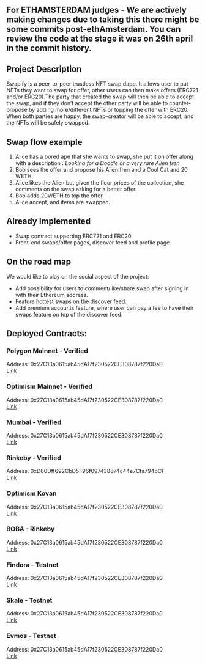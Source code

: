 ## For ETHAMSTERDAM judges - We are actively making changes due to taking this there might be some commits post-ethAmsterdam. You can review the code at the stage it was on 26th april in the commit history.


## Project Description
Swapify is a peer-to-peer trustless NFT swap dapp. It allows user to put NFTs they want to swap for offer, other users can then make offers (ERC721 and/or ERC20).The party that created the swap will then be able to accept the swap, and if they don’t accept the other party will be able to counter-propose by adding more/different NFTs or topping the offer with ERC20. When both parties are happy, the swap-creator will be able to accept, and the NFTs will be safely swapped.

## Swap flow example
1. Alice has a bored ape that she wants to swap, she put it on offer along with a description : *Looking for a Doodle or a very rare Alien fren*
2. Bob sees the offer and propose his Alien fren and a Cool Cat and 20 WETH.
3. Alice likes the Alien but given the floor prices of the collection, she comments on the swap asking for a better offer.
4. Bob adds 20WETH to top the offer.
5. Alice accept, and items are swapped.


## Already Implemented
- Swap contract supporting ERC721 and ERC20.
- Front-end swaps/offer pages, discover feed and profile page.

## On the road map
We would like to play on the social aspect of the project:
 - Add possibility for users to comment/like/share swap after signing in with their Ethereum address.
 - Feature hottest swaps on the discover feed.
 - Add premium accounts feature, where user can pay a fee to have their swaps feature on top of the discover feed.

## Deployed Contracts:


### Polygon Mainnet - Verified
Address: 0x27C13a0615ab45dA17f230522CE308787f220Da0 <br />
[Link](https://polygonscan.com/address/0x27c13a0615ab45da17f230522ce308787f220da0#code)

### Optimism Mainnet - Verified 
Address: 0x27C13a0615ab45dA17f230522CE308787f220Da0 <br />
[Link](https://optimistic.etherscan.io/address/0x27C13a0615ab45dA17f230522CE308787f220Da0#code)

### Mumbai - Verified
Address: 0x27C13a0615ab45dA17f230522CE308787f220Da0 <br />
[Link](https://polygonscan.com/address/0x27C13a0615ab45dA17f230522CE308787f220Da0)

### Rinkeby - Verified
Address: 0xD60Dff692CbD5F96f097438874c44e7Cfa794bCF <br />
[Link](https://rinkeby.etherscan.io/address/0xD60Dff692CbD5F96f097438874c44e7Cfa794bCF#code)


### Optimism Kovan 
Address: 0x27C13a0615ab45dA17f230522CE308787f220Da0 <br />
[Link](https://kovan-optimistic.etherscan.io/address/0x27C13a0615ab45dA17f230522CE308787f220Da0)

### BOBA - Rinkeby 
Address: 0x27C13a0615ab45dA17f230522CE308787f220Da0 <br />
[Link](https://blockexplorer.rinkeby.boba.network/address/0x27C13a0615ab45dA17f230522CE308787f220Da0/transactions)

### Findora  - Testnet
Address: 0x27C13a0615ab45dA17f230522CE308787f220Da0 <br />
[Link](https://testnet-anvil.evm.findorascan.io/address/0x27C13a0615ab45dA17f230522CE308787f220Da0/transactions)

### Skale - Testnet
Address: 0x27C13a0615ab45dA17f230522CE308787f220Da0 <br />
[Link](https://attractive-muscida.explorer.amsterdam.skalenodes.com/address/0x27C13a0615ab45dA17f230522CE308787f220Da0/transactions)

### Evmos - Testnet
Address: 0x27C13a0615ab45dA17f230522CE308787f220Da0 <br />
[Link](https://evm.evmos.dev/address/0x27C13a0615ab45dA17f230522CE308787f220Da0/transactions)




